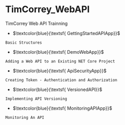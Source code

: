 # TimCorrey_WebAPI
TimCorrey Web API Trainning 

- $\textcolor{blue}{\textsf{ GettingStartedAPIApp}}$
```
Basic Structures
```
- $\textcolor{blue}{\textsf{ DemoWebApp}}$
```
Adding a Web API to an Existing NET Core Project
```
- $\textcolor{blue}{\textsf{ ApiSecurityApp}}$
```
Creating Token - Authentication and Authorization
```
- $\textcolor{blue}{\textsf{ VersionedAPI}}$
```
Implementing API Versioning
```

- $\textcolor{blue}{\textsf{ MonitoringAPIApp}}$
```
Monitoring An API
```
